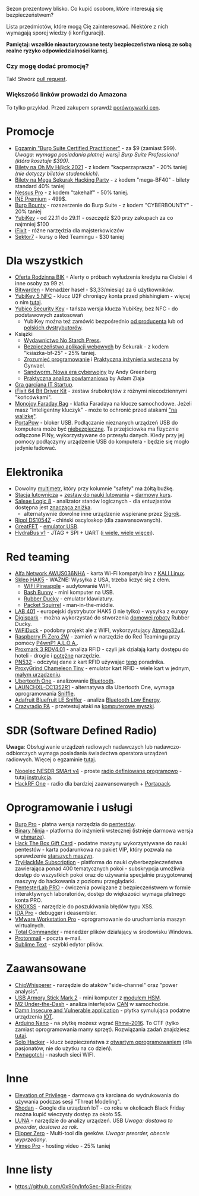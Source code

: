 Sezon prezentowy blisko. Co kupić osobom, które interesują się bezpieczeństwem?

Lista przedmiotów, które mogą Cię zainteresować. Niektóre z nich wymagają sporej wiedzy (i konfiguracji).

**Pamiętaj: wszelkie nieautoryzowane testy bezpieczeństwa niosą ze sobą realne ryzyko odpowiedzialności karnej.**

### Czy mogę dodać promocję?
Tak! Stwórz [pull request](https://github.com/kacperszurek/promocje/pulls).

### Większość linków prowadzi do Amazona
To tylko przykład. Przed zakupem sprawdź [porównywarki cen](https://www.ceneo.pl/).

# Promocje

* [Egzamin "Burp Suite Certified Practitioner"](https://portswigger.net/buy/certification) - za $9 (zamiast $99). _Uwaga: wymaga posiadania płatnej wersji Burp Suite Professional (która kosztuje $399)_.
* [Bilety na Oh My H@ck 2021](https://app.evenea.pl/event/omh2021/) - z kodem "kacperzaprasza" - 20% taniej _(nie dotyczy biletów studenckich)_.
* [Bilety na Mega Sekurak Hacking Party](https://sklep.sekurak.pl/event/view?id=77) - z kodem "mega-BF40" - bilety standard 40% taniej
* [Nessus Pro](https://www.tenable.com/buy) - z kodem "takehalf" - 50% taniej.
* [INE Premium](https://info.ine.com/black-friday-2021/) - 499$.
* [Burp Bounty](https://burpbounty.net/) - rozszerzenie do Burp Suite - z kodem "CYBERBOUNTY" - 20% taniej
* [YubiKey](https://www.yubico.com/pl/store/black-friday/) - od 22.11 do 29.11 - oszczędź $20 przy zakupach za co najmniej $100
* [iFixit](https://www.ifixit.com/eu-black-friday-holiday) - różne narzędzia dla majsterkowiczów
* [Sektor7](https://institute.sektor7.net/) - kursy o Red Teamingu - $30 taniej

# Dla wszystkich

* [Oferta Rodzinna BIK](https://www.bik.pl/klienci-indywidualni/oferta-rodzinna) - Alerty o próbach wyłudzenia kredytu na Ciebie i 4 inne osoby za 99 zł.
* [Bitwarden](https://bitwarden.com/pricing) - Menadżer haseł - $3,33/miesiąć za 6 użytkowników.
* [YubiKey 5 NFC](https://www.amazon.de/-/en/Yubico-Authentication-Security-USB-Supported/dp/B07HBD71HL/) - klucz U2F chroniący konta przed phishingiem - więcej o nim [tutaj](https://www.youtube.com/watch?v=uku-G_COA7U&t=264s).
* [Yubico Security Key](https://www.amazon.de/-/en/Yubico-Security-Key-Authentication-USB/dp/B07BYSB7FK) - tańsza wersja klucza YubiKey, bez NFC - do podstawowych zastosowań
  * YubiKey można też zamówić bezpośrednio [od producenta](https://www.yubico.com/pl/store/) lub od [polskich dystrybutorów](https://www.x-kom.pl/g-12/c/3450-klucze-sprzetowe.html).
* Książki
  * [Wydawnictwo No Starch Press](https://nostarch.com/blog/2021-holiday-gift-guide).
  * [Bezpieczeństwo aplikacji webowych](https://sklep.sekurak.pl/product/view?id=1) by Sekurak - z kodem "ksiazka-bf-25" - 25% taniej.
  * [Zrozumieć programowanie](https://ksiegarnia.pwn.pl/Zrozumiec-programowanie,688790689,p.html) i [Praktyczna inżynieria wsteczna](https://ksiegarnia.pwn.pl/Praktyczna-inzynieria-wsteczna,622427233,p.html) by Gynvael.
  * [Sandworm. Nowa era cyberwojny](https://ksiegarnia.pwn.pl/Sandworm,897656114,p.html) by Andy Greenberg 
  * [Praktyczna analiza powłamaniowa](https://ksiegarnia.pwn.pl/Praktyczna-analiza-powlamaniowa,715723827,p.html) by Adam Ziaja
 * [Gra garciana IT Startup](https://www.itstartup.pl/).
* [iFixit 64 Bit Driver Kit](https://www.amazon.de/-/en/iFixit-Bit-Driver-Kit-Smartphone/dp/B0189YWOIO/) - zestaw śrubokrętów z różnymi niecodziennymi "końcówkami".
* [Monojoy Faraday Bag](https://www.amazon.de/-/en/MONOJOY-Protection-Shielding-Radiation-Blocking/dp/B07KXG6JHM/) - klatka Faradaya na klucze samochodowe. Jeżeli masz "inteligentny kluczyk" - może to ochronić przed atakami ["na walizkę"](https://www.youtube.com/watch?v=LxR9esPTIeo).
* [PortaPow](https://www.amazon.de/-/en/PPSCA02-black/dp/B00T0DW3F8/) - bloker USB. Podłączanie nieznanych urządzeń USB do komputera może być [niebezpieczne](https://youtu.be/oLnrioYhEsg?t=251). Ta przejściowka ma fizycznie odłączone PINy, wykorzystywane do przesyłu danych. Kiedy przy jej pomocy podłączymy urządzenie USB do komputera - będzie się mogło jedynie ładować.

# Elektronika

* Dowolny [multimetr](https://lygte-info.dk/info/DMMReviews.html), który przy kolumnie "safety" ma żółtą buźkę.
* [Stacja lutownicza](https://botland.com.pl/176-stacje-lutownicze) + [zestaw do nauki lutowania](https://botland.com.pl/pl/zestawy-i-kursy-forbot/5348-forbot-zestaw-do-nauki-lutowania-elementow-tht.html) + [darmowy kurs](https://forbot.pl/blog/kurs-lutowania-wstep-spis-tresci-id12556).
* [Saleae Logic 8](https://www.saleae.com/) - analizator stanów logicznych - dla entuzjastów dostępna jest [znacząca zniżka](https://blog.saleae.com/saleae-discounts/).
	* alternatywnie dowolne inne urządzenie wspierane przez [Sigrok](https://sigrok.org/wiki/Supported_hardware#Logic_analyzers).
* [Rigol DS1054Z](https://www.amazon.de/-/en/RIGOL-DS1054Z-Channel-Digital-Oscilloscopes/dp/B01N76DEFX) - chiński oscyloskop (dla zaawansowanych).
* [GreatFET](https://www.passion-radio.com/shield/greatfet-831.html) - [emulator USB](https://circuitcellar.com/research-design-hub/usb-attacks-and-more-with-greatfet/).
* [HydraBus v1](https://amzn.to/372hCEa) - JTAG + SPI + UART ([i wiele, wiele więcej](https://github.com/hydrabus/hydrabus)).

# Red teaming

* [Alfa Network AWUS036NHA](https://www.amazon.de/-/en/Network-AWUS036NHA-u-mount-cs-network-adapter/dp/B01D064VMS/r) - karta Wi-Fi kompatybilna z [KALI Linux](https://www.kali.org/).
* [Sklep HAK5](https://shop.hak5.org/) - WAŻNE: Wysyłka z USA, trzeba liczyć się z cłem.
	* [WIFI Pineapple](https://shop.hak5.org/products/wifi-pineapple) - audytowanie WIFI.
	* [Bash Bunny](https://shop.hak5.org/products/bash-bunny) - mini komputer na USB.
	* [Rubber Ducky](https://shop.hak5.org/products/usb-rubber-ducky-deluxe) - emulator klawiatury.
	* [Packet Squirrel](https://shop.hak5.org/products/packet-squirrel) - man-in-the-middle.
* [LAB 401](https://lab401.com/) - europejski dystrybutor HAK5 (i nie tylko) - wysyłka z europy
* [Digispark](https://www.amazon.de/-/en/AZDelivery-Digispark-Rev-3-Kickstarter/dp/B01N7SGC1I/) - można wykorzystać do stworzenia [domowej roboty](https://hackernoon.com/low-cost-usb-rubber-ducky-pen-test-tool-for-3-using-digispark-and-duck2spark-5d59afc1910) Rubber Ducky.
* [WiFiDuck](https://github.com/SpacehuhnTech/WiFiDuck) - podobny projekt ale z WIFI, wykorzystujący [Atmega32u4](https://pl.aliexpress.com/item/4000256143274.html).
* [Raspberry Pi Zero 2W](https://www.amazon.de/-/en/Melopero-Raspberry-Zero-Starter-Kit/dp/B09KL3SLR3/) - zamień w narzędzie do Red Teamingu przy pomocy [P4wnP1 A.L.O.A.](https://github.com/RoganDawes/P4wnP1_aloa).
* [Proxmark 3 RDV4.01](https://lab401.com/collections/hardware/products/proxmark-3-rdv4) - analiza RFID - czyli jak działają karty dostępu do hoteli - drogie i [potężne](https://github.com/Proxmark/proxmark3/wiki) narzędzie.
* [PN532](https://amzn.to/2UP59xP) - odczytaj dane z kart RFID używając [tego](http://smartlockpicking.com/slides/Confidence_A_2018_Practical_Guide_To_Hacking_RFID_NFC.pdf) poradnika.
* [ProxyGrind Chameleon Tiny](https://lab401.com/collections/hardware/products/chameleontiny) - emulator kart RFID - wiele kart w jednym, [małym urządzeniu](https://www.indiegogo.com/projects/chameleonmini-rev-g-chameleontiny-by-proxgrind#/).
* [Ubertooth One](https://www.amazon.de/-/en/Gadgets-Ubertooth-One-Adapter-Bundle/dp/B07HNMBBST/) - analizowanie [Bluetooth](https://www.doyler.net/security-not-included/ubertooth-one-introduction).
* [LAUNCHXL-CC1352R1](https://eu.mouser.com/ProductDetail/Texas-Instruments/LAUNCHXL-CC1352R1) - alternatywa dla Ubertooth One, wymaga oprogramowania [Sniffle](https://github.com/nccgroup/Sniffle).
* [Adafruit Bluefruit LE Sniffer](https://www.amazon.de/-/en/Adafruit-Bluefruit-Sniffer-Bluetooth-nRF51822/dp/B00SKWGPE0/) - analiza [Bluetooth Low Energy](https://learn.adafruit.com/introducing-the-adafruit-bluefruit-le-sniffer).
* [Crazyradio PA](https://store.bitcraze.io/collections/kits/products/crazyradio-pa) - przetestuj ataki na [komputerowe myszki](https://github.com/BastilleResearch/mousejack).

# SDR (Software Defined Radio)

**Uwaga**: Obsługiwanie urządzeń radiowych nadawczych lub nadawczo-odbiorczych wymaga posiadania świadectwa operatora urządzeń radiowych. Więcej o egzaminie [tutaj](http://www.egzaminkf.pl/home.php).

* [Nooelec NESDR SMArt v4](https://www.amazon.de/-/en/Nooelec-NESDR-SMArt-v4-Bundle/dp/B01GDN1T4S/) - proste [radio definiowane programowo](http://www.hdsdr.de/screenshots.html) - tutaj [instrukcja](https://support.nooelec.com/hc/en-us/articles/360005298053-NESDR-Installation-Guide).
* [HackRF One](https://www.amazon.de/-/en/HackRFOne-HackRF-One/dp/B01COVX464/) - radio dla bardziej zaawansowanych + [Portapack](https://pl.aliexpress.com/item/32980956725.html).

# Oprogramowanie i usługi

* [Burp Pro](https://portswigger.net/buy/pro) - płatna wersja narzędzia do [pentestów](https://www.youtube.com/watch?v=cpaxYnHus9Q&t=225s).
* [Binary Ninja](https://binary.ninja/purchase/) - platforma do inżynierii wstecznej (istnieje darmowa wersja w [chmurze](https://cloud.binary.ninja/)).
* [Hack The Box Gift Card](https://www.hackthebox.eu/giftcards) - podatne maszyny wykorzystywane do nauki pentestów - karta podarunkowa na pakiet VIP, który pozwala na sprawdzenie [starszych maszyn](https://www.hackthebox.eu/individuals).
* [TryHackMe Subscription](https://tryhackme.com/subscriptions) - platforma  do nauki cyberbezpieczeństwa zawierająca ponad 400 tematycznych pokoi - subskrypcja umożliwia dostęp do wszystkich pokoi oraz do używania specjalnie przygotowanej maszyny do hackowania z poziomu przeglądarki.
* [PentesterLab PRO](https://pentesterlab.com/pro) - ćwiczenia powiązane z bezpieczeństwem w formie interaktywnych laboratoriów, dostęp do większości wymaga płatnego konta PRO.
* [KNOXSS](https://knoxss.me/) - narzędzie do poszukiwania błędów typu XSS.
* [IDA Pro](https://hex-rays.com/ida-pro/) - debugger i deasembler.
* [VMware Workstation Pro](https://www.vmware.com/products/workstation-pro.html) - oprogramowanie do uruchamiania maszyn wirtualnych.
* [Total Commander](https://www.ghisler.com/) - menedżer plików działający w środowisku Windows.
* [Protonmail](https://protonmail.com/pl/) - poczta e-mail.
* [Sublime Text](https://www.sublimetext.com/) - szybki edytor plików.

# Zaawansowane

* [ChipWhisperer](https://www.newae.com/chipwhisperer) - narzędzie do ataków "side-channel" oraz "power analysis".
* [USB Armory Stick Mark 2](https://www.hackmod.de/epages/78218349.sf/de_DE/?ObjectPath=/Shops/78218349/Products/00012) - mini komputer z [modułem HSM](https://www.crowdsupply.com/f-secure/usb-armory-mk-ii).
* [M2 Under-the-Dash](https://www.macchina.cc/catalog) - analiza interfejsów [CAN](https://www.youtube.com/watch?v=xxYcsptzg_E) w samochodzie.
* [Damn Insecure and Vulnerable application](https://expliot.io/products/diva-iot-board) - płytka symulująca podatne urządzenia [IOT](https://payatu.com/blog/shakir/iot-security-part-14-%28introduction-to-and-identification-of-hardware-debug-ports%29).
* [Arduino Nano](https://www.amazon.de/-/en/Arduino-Nano-Every-single-board/dp/B07VX7MX27/) - na płytkę możesz wgrać [Rhme-2016](https://github.com/Riscure/Rhme-2016). To CTF (tylko zamiast oprogramowania mamy sprzęt). Rozwiązania zadań znajdziesz [tutaj](https://www.youtube.com/watch?v=u_U6F2Kkbb0&list=PLhixgUqwRTjwNaT40TqIIagv3b4_bfB7M).
* [Solo Hacker](https://leetronics.de/en/) - klucz bezpieczeństwa z [otwartym oprogramowaniem](https://github.com/solokeys/solo) (dla pasjonatów, nie do użytku na co dzień).
* [Pwnagotchi](https://pwnagotchi.ai/intro/) - nasłuch sieci WIFI.

# Inne

* [Elevation of Privilege](https://www.microsoft.com/en-us/download/details.aspx?id=20303) - darmowa gra karciana do wydrukowania do używania podczas sesji "Threat Modeling".
* [Shodan](https://www.shodan.io/) - Google dla urządzeń IoT - co roku w okolicach Black Friday można kupić wieczysty dostęp za około 5$.
* [LUNA](https://www.crowdsupply.com/great-scott-gadgets/luna) - narzędzie do analizy urządzeń. USB _Uwaga: dostawa to preorder, dostawa za rok_.
* [Flipper Zero](https://shop.flipperzero.one/) - Multi-tool dla geeków. _Uwaga: preorder, obecnie wyprzedany_.
* [Vimeo Pro](https://vimeo.com/upgrade?promos=%7B%22plus%22%3A%22PLSCAW2021%22%2C%22pro%22%3A%22PROCAW2021%22%2C%22live_premium%22%3A%22PRECAW2021%22%7D) - hosting video - 25% taniej
# Inne listy

* https://github.com/0x90n/InfoSec-Black-Friday
